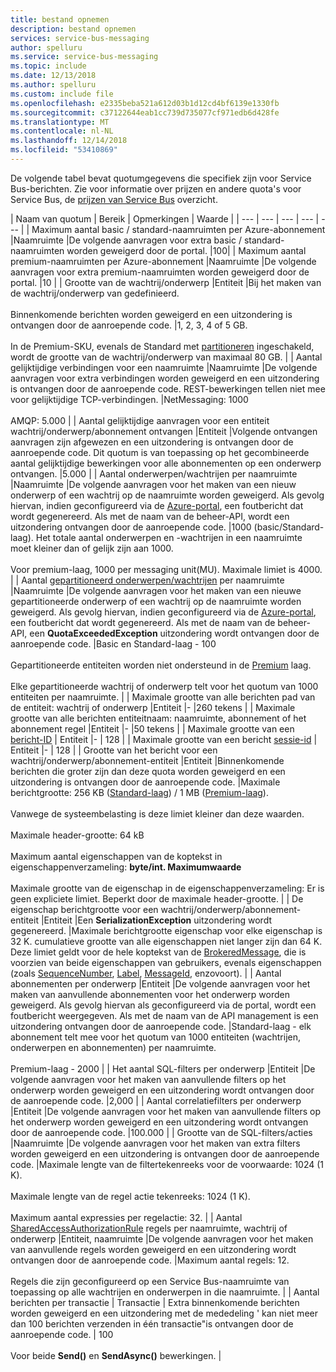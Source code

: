 ```yaml
---
title: bestand opnemen
description: bestand opnemen
services: service-bus-messaging
author: spelluru
ms.service: service-bus-messaging
ms.topic: include
ms.date: 12/13/2018
ms.author: spelluru
ms.custom: include file
ms.openlocfilehash: e2335beba521a612d03b1d12cd4bf6139e1330fb
ms.sourcegitcommit: c37122644eab1cc739d735077cf971edb6d428fe
ms.translationtype: MT
ms.contentlocale: nl-NL
ms.lasthandoff: 12/14/2018
ms.locfileid: "53410869"
---
```

De volgende tabel bevat quotumgegevens die specifiek zijn voor Service Bus-berichten. Zie voor informatie over prijzen en andere quota's voor Service Bus, de [prijzen van Service Bus](https://azure.microsoft.com/pricing/details/service-bus/) overzicht.

| Naam van quotum | Bereik | Opmerkingen | Waarde |
| --- | --- | --- | --- | --- |
| Maximum aantal basic / standard-naamruimten per Azure-abonnement |Naamruimte |De volgende aanvragen voor extra basic / standard-naamruimten worden geweigerd door de portal. |100|
| Maximum aantal premium-naamruimten per Azure-abonnement |Naamruimte |De volgende aanvragen voor extra premium-naamruimten worden geweigerd door de portal. |10 |
| Grootte van de wachtrij/onderwerp |Entiteit |Bij het maken van de wachtrij/onderwerp van gedefinieerd. <br/><br/> Binnenkomende berichten worden geweigerd en een uitzondering is ontvangen door de aanroepende code. |1, 2, 3, 4 of 5 GB.<br /><br />In de Premium-SKU, evenals de Standard met [partitioneren](/azure/service-bus-messaging/service-bus-partitioning) ingeschakeld, wordt de grootte van de wachtrij/onderwerp van maximaal 80 GB. |
| Aantal gelijktijdige verbindingen voor een naamruimte |Naamruimte |De volgende aanvragen voor extra verbindingen worden geweigerd en een uitzondering is ontvangen door de aanroepende code. REST-bewerkingen tellen niet mee voor gelijktijdige TCP-verbindingen. |NetMessaging: 1000<br /><br />AMQP: 5.000 |
| Aantal gelijktijdige aanvragen voor een entiteit wachtrij/onderwerp/abonnement ontvangen |Entiteit |Volgende ontvangen aanvragen zijn afgewezen en een uitzondering is ontvangen door de aanroepende code. Dit quotum is van toepassing op het gecombineerde aantal gelijktijdige bewerkingen voor alle abonnementen op een onderwerp ontvangen. |5.000 |
| Aantal onderwerpen/wachtrijen per naamruimte |Naamruimte |De volgende aanvragen voor het maken van een nieuw onderwerp of een wachtrij op de naamruimte worden geweigerd. Als gevolg hiervan, indien geconfigureerd via de [Azure-portal][Azure portal], een foutbericht dat wordt gegenereerd. Als met de naam van de beheer-API, wordt een uitzondering ontvangen door de aanroepende code. |1000 (basic/Standard-laag). Het totale aantal onderwerpen en -wachtrijen in een naamruimte moet kleiner dan of gelijk zijn aan 1000. <br/><br/>Voor premium-laag, 1000 per messaging unit(MU). Maximale limiet is 4000. |
| Aantal [gepartitioneerd onderwerpen/wachtrijen](/azure/service-bus-messaging/service-bus-partitioning) per naamruimte |Naamruimte |De volgende aanvragen voor het maken van een nieuwe gepartitioneerde onderwerp of een wachtrij op de naamruimte worden geweigerd. Als gevolg hiervan, indien geconfigureerd via de [Azure-portal][Azure portal], een foutbericht dat wordt gegenereerd. Als met de naam van de beheer-API, een **QuotaExceededException** uitzondering wordt ontvangen door de aanroepende code. |Basic en Standard-laag - 100<br/><br/>Gepartitioneerde entiteiten worden niet ondersteund in de [Premium](../articles/service-bus-messaging/service-bus-premium-messaging.md) laag.<br/><br />Elke gepartitioneerde wachtrij of onderwerp telt voor het quotum van 1000 entiteiten per naamruimte. |
| Maximale grootte van alle berichten pad van de entiteit: wachtrij of onderwerp |Entiteit |- |260 tekens |
| Maximale grootte van alle berichten entiteitnaam: naamruimte, abonnement of het abonnement regel |Entiteit |- |50 tekens |
| Maximale grootte van een [bericht-ID](/dotnet/api/microsoft.azure.servicebus.message.messageid) | Entiteit |- | 128 |
| Maximale grootte van een bericht [sessie-id](/dotnet/api/microsoft.azure.servicebus.message.sessionid) | Entiteit |- | 128 |
| Grootte van het bericht voor een wachtrij/onderwerp/abonnement-entiteit |Entiteit |Binnenkomende berichten die groter zijn dan deze quota worden geweigerd en een uitzondering is ontvangen door de aanroepende code. |Maximale berichtgrootte: 256 KB ([Standard-laag](../articles/service-bus-messaging/service-bus-premium-messaging.md)) / 1 MB ([Premium-laag](../articles/service-bus-messaging/service-bus-premium-messaging.md)). <br /><br />Vanwege de systeembelasting is deze limiet kleiner dan deze waarden.<br /><br />Maximale header-grootte: 64 kB<br /><br />Maximum aantal eigenschappen van de koptekst in eigenschappenverzameling: **byte/int. Maximumwaarde**<br /><br />Maximale grootte van de eigenschap in de eigenschappenverzameling: Er is geen expliciete limiet. Beperkt door de maximale header-grootte. |
| De eigenschap berichtgrootte voor een wachtrij/onderwerp/abonnement-entiteit |Entiteit |Een **SerializationException** uitzondering wordt gegenereerd. |Maximale berichtgrootte eigenschap voor elke eigenschap is 32 K. cumulatieve grootte van alle eigenschappen niet langer zijn dan 64 K. Deze limiet geldt voor de hele koptekst van de [BrokeredMessage](/dotnet/api/microsoft.servicebus.messaging.brokeredmessage), die is voorzien van beide eigenschappen van gebruikers, evenals eigenschappen (zoals [SequenceNumber](/dotnet/api/microsoft.servicebus.messaging.brokeredmessage.sequencenumber), [Label](/dotnet/api/microsoft.servicebus.messaging.brokeredmessage.label), [ MessageId](/dotnet/api/microsoft.servicebus.messaging.brokeredmessage.messageid), enzovoort). |
| Aantal abonnementen per onderwerp |Entiteit |De volgende aanvragen voor het maken van aanvullende abonnementen voor het onderwerp worden geweigerd. Als gevolg hiervan als geconfigureerd via de portal, wordt een foutbericht weergegeven. Als met de naam van de API management is een uitzondering ontvangen door de aanroepende code. |Standard-laag - elk abonnement telt mee voor het quotum van 1000 entiteiten (wachtrijen, onderwerpen en abonnementen) per naamruimte. <br/> <br/> Premium-laag - 2000 |
| Het aantal SQL-filters per onderwerp |Entiteit |De volgende aanvragen voor het maken van aanvullende filters op het onderwerp worden geweigerd en een uitzondering wordt ontvangen door de aanroepende code. |2,000 |
| Aantal correlatiefilters per onderwerp |Entiteit |De volgende aanvragen voor het maken van aanvullende filters op het onderwerp worden geweigerd en een uitzondering wordt ontvangen door de aanroepende code. |100.000 |
| Grootte van de SQL-filters/acties |Naamruimte |De volgende aanvragen voor het maken van extra filters worden geweigerd en een uitzondering is ontvangen door de aanroepende code. |Maximale lengte van de filtertekenreeks voor de voorwaarde: 1024 (1 K).<br /><br />Maximale lengte van de regel actie tekenreeks: 1024 (1 K).<br /><br />Maximum aantal expressies per regelactie: 32. |
| Aantal [SharedAccessAuthorizationRule](/dotnet/api/microsoft.servicebus.messaging.sharedaccessauthorizationrule) regels per naamruimte, wachtrij of onderwerp |Entiteit, naamruimte |De volgende aanvragen voor het maken van aanvullende regels worden geweigerd en een uitzondering wordt ontvangen door de aanroepende code. |Maximum aantal regels: 12. <br /><br /> Regels die zijn geconfigureerd op een Service Bus-naamruimte van toepassing op alle wachtrijen en onderwerpen in die naamruimte. |
| Aantal berichten per transactie | Transactie | Extra binnenkomende berichten worden geweigerd en een uitzondering met de mededeling ' kan niet meer dan 100 berichten verzenden in één transactie"is ontvangen door de aanroepende code. | 100 <br /><br /> Voor beide **Send()** en **SendAsync()** bewerkingen. |

[Azure portal]: https://portal.azure.com